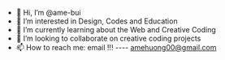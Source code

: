 - 👋 Hi, I’m @ame-bui
- 👀 I’m interested in Design, Codes and Education
- 🌱 I’m currently learning about the Web and Creative Coding
- 💞️ I’m looking to collaborate on creative coding projects
- 📫 How to reach me: email !!! ---- amehuong00@gmail.com

<!---
ame-bui/ame-bui is a ✨ special ✨ repository because its `README.md` (this file) appears on your GitHub profile.
You can click the Preview link to take a look at your changes.
--->

